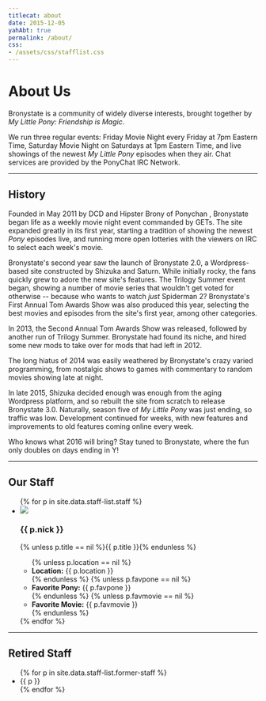 ```yaml
---
titlecat: about
date: 2015-12-05
yahAbt: true
permalink: /about/
css:
- /assets/css/stafflist.css
---
```


# About Us

Bronystate is a community of widely diverse interests, brought together by
*My Little Pony: Friendship is Magic*.

We run three regular events: Friday Movie Night every Friday at 7pm Eastern
Time, Saturday Movie Night on Saturdays at 1pm Eastern Time, and live showings
of the newest *My Little Pony* episodes when they air. Chat services are
provided by the PonyChat IRC Network.

* * * * *

## History

Founded in May 2011 by DCD and Hipster Brony of Ponychan , Bronystate began life
as a weekly movie night event commanded by GETs. The site expanded greatly in
its first year, starting a tradition of showing the newest *Pony* episodes live,
and running more open lotteries with the viewers on IRC to select each week's
movie.

Bronystate's second year saw the launch of Bronystate 2.0, a Wordpress-based
site constructed by Shizuka and Saturn. While initially rocky, the fans quickly
grew to adore the new site's features. The Trilogy Summer event began, showing a
number of movie series that wouldn't get voted for otherwise -- because who
wants to watch *just* Spiderman 2? Bronystate's First Annual Tom Awards Show was
also produced this year, selecting the best movies and episodes from the site's
first year, among other categories.

In 2013, the Second Annual Tom Awards Show was released, followed by another run
of Trilogy Summer. Bronystate had found its niche, and hired some new mods to
take over for mods that had left in 2012.

The long hiatus of 2014 was easily weathered by Bronystate's crazy varied
programming, from nostalgic shows to games with commentary to random movies
showing late at night. 

In late 2015, Shizuka decided enough was enough from the aging Wordpress
platform, and so rebuilt the site from scratch to release Bronystate 3.0.
Naturally, season five of *My Little Pony* was just ending, so traffic was low.
Development continued for weeks, with new features and improvements to old
features coming online every week.

Who knows what 2016 will bring? Stay tuned to Bronystate, where the fun only
doubles on days ending in Y!

* * * * *

<h2>Our Staff</h2>

<ul class="stafflist">
{% for p in site.data.staff-list.staff %}
<li class="{{ p.nick }}">
  <img class="icon" src="/assets/img/staff-list/{{ p.nick}}.png" />
  <div class="info">
    <h3 class="nick">{{ p.nick }}</h3>
    {% unless p.title == nil %}<span class="title">{{ p.title }}</span>{% endunless %}
    <ul>
      {% unless p.location == nil %}<li class="location"><strong>Location:</strong> {{ p.location }}</li>{% endunless %}
      {% unless p.favpone == nil %}<li class="favpone"><strong>Favorite Pony:</strong> {{ p.favpone }}</li>{% endunless %}
      {% unless p.favmovie == nil %}<li class="favmovie"><strong>Favorite Movie:</strong> {{ p.favmovie }}</li>{% endunless %}
    </ul>
  </div>
  <div style="clear:both"></div>
</li>
{% endfor %}
</ul>

* * * * *

<h2>Retired Staff</h2>

<ul class="retiredlist">
  {% for p in site.data.staff-list.former-staff %}
  <li>{{ p }}</li>
  {% endfor %}
</ul>
